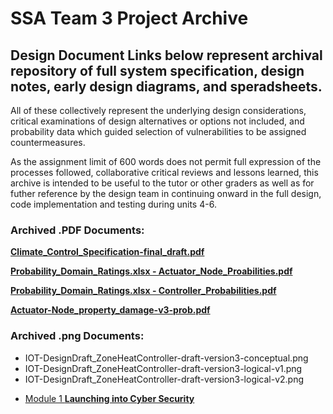 # SSA Team 3 Project Archive

## Design Document Links below represent archival repository of full system specification, design notes, early design diagrams, and speradsheets. 
All of these collectively represent the underlying design considerations, critical examinations of design alternatives or options not included,
and probability data which guided selection of vulnerabilities to be assigned countermeasures.

As the assignment limit of 600 words does not permit full expression of the processes followed, collaborative critical reviews and lessons learned,
this archive is intended to be useful to the tutor or other graders as well as for futher reference by the design team in continuing onward in the 
full design, code implementation and testing during units 4-6.

### Archived .PDF Documents:

[**Climate_Control_Specification-final_draft.pdf**](https://github.com/t3ssa1121/climatecontrol/blob/gh-pages/Climate_Control_Specification-final_draft.pdf)

[**Probability_Domain_Ratings.xlsx - Actuator_Node_Proabilities.pdf**](https://github.com/t3ssa1121/climatecontrol/blob/gh-pages/Probability_Domain_Ratings.xlsx%20-%20Actuator_Node_Proabilities%20(1).pdf)

[**Probability_Domain_Ratings.xlsx - Controller_Probabilities.pdf**](https://github.com/t3ssa1121/climatecontrol/blob/gh-pages/Probability_Domain_Ratings.xlsx%20-%20Controller_Probabilities.pdf)

[**Actuator-Node_property_damage-v3-prob.pdf**](https://github.com/t3ssa1121/climatecontrol/blob/gh-pages/Actuator-Node_property_damage-v3-prob.pdf)

### Archived .png Documents:

- IOT-DesignDraft_ZoneHeatController-draft-version3-conceptual.png
- IOT-DesignDraft_ZoneHeatController-draft-version3-logical-v1.png
- IOT-DesignDraft_ZoneHeatController-draft-version3-logical-v2.png

*   [Module 1 **Launching into Cyber Security**](https://crypto61.github.io/eportfolio/LCYS.md)
